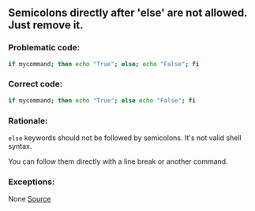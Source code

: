 ## Semicolons directly after 'else' are not allowed. Just remove it.

### Problematic code:

```sh
if mycommand; then echo "True"; else; echo "False"; fi
```

### Correct code:

```sh
if mycommand; then echo "True"; else echo "False"; fi
```

### Rationale:

`else` keywords should not be followed by semicolons. It's not valid shell syntax.

You can follow them directly with a line break or another command.

### Exceptions:

None
[Source](https://github.com/koalaman/shellcheck/wiki/SC1053)

